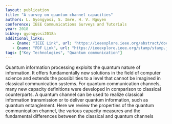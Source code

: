```yaml
---
layout: publication
title: "A survey on quantum channel capacities"
authors: L. Gyongyosi, S. Imre, H. V. Nguyen
conference: IEEE Communications Surveys and Tutorials
year: 2018
bibkey: gyongyosi2018a
additional_links:
   - {name: "IEEE Link", url: "https://ieeexplore.ieee.org/abstract/document/8242350"}
   - {name: "PDF Link", url: "https://ieeexplore.ieee.org/stamp/stamp.jsp?arnumber=8242350"}
tags: ["Key Technologies", "Quantum communication"]
---
```

Quantum information processing exploits the quantum nature of information. It offers fundamentally new solutions in the field of computer science and extends the possibilities to a level that cannot be imagined in classical communication systems. For quantum communication channels, many new capacity definitions were developed in comparison to classical counterparts. A quantum channel can be used to realize classical information transmission or to deliver quantum information, such as quantum entanglement. Here we review the properties of the quantum communication channel, the various capacity measures and the fundamental differences between the classical and quantum channels